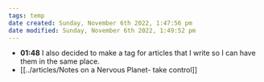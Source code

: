 ```yaml
---
tags: temp
date created: Sunday, November 6th 2022, 1:47:56 pm
date modified: Sunday, November 6th 2022, 1:49:52 pm
---
```

- **01:48** I also decided to make a tag for articles that I write so I can have them in the same place.
- [[../articles/Notes on a Nervous Planet- take control]]



